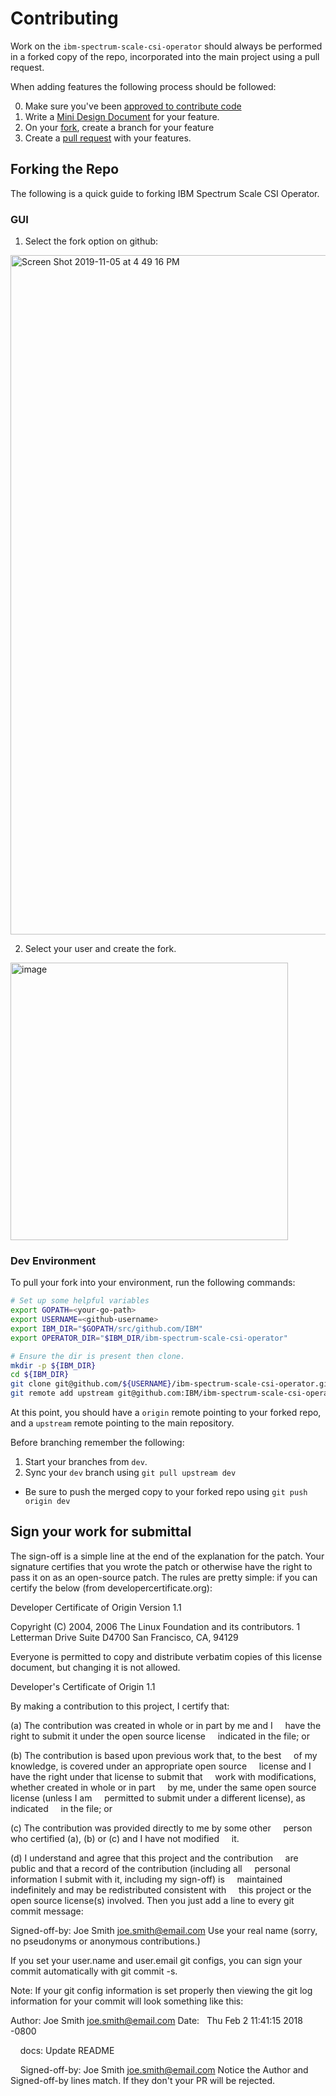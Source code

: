 # Contributing

Work on the `ibm-spectrum-scale-csi-operator` should always be performed in a forked copy of the repo, incorporated into the main project using a pull request. 


When adding features the following process should be followed:

0. Make sure you've been [approved to contribute code](sign-your-work-for-submittal)
1. Write a [Mini Design Document](https://github.com/IBM/ibm-spectrum-scale-csi-operator/issues/new?assignees=&labels=Epic&template=mini-design-document.md&title=%5BMDD%5D+New+Feature) for your feature.
2. On your [fork](#forking-the-repo), create a branch for your feature
3. Create a [pull request](https://github.com/IBM/ibm-spectrum-scale-csi-operator/compare) with your features.


## Forking the Repo

The following is a quick guide to forking IBM Spectrum Scale CSI Operator.

### GUI

1. Select the fork option on github:

<img width="1087" alt="Screen Shot 2019-11-05 at 4 49 16 PM" src="https://user-images.githubusercontent.com/1195452/68249220-5716fd80-ffec-11e9-8b3c-f0c70564f055.png">

2. Select your user and create the fork.

<img width="444" alt="image" src="https://user-images.githubusercontent.com/1195452/68249628-2f746500-ffed-11e9-9b2c-f27e9dfd418e.png">

### Dev Environment

To pull your fork into your environment, run the following commands:

``` bash
# Set up some helpful variables
export GOPATH=<your-go-path>
export USERNAME=<github-username>
export IBM_DIR="$GOPATH/src/github.com/IBM"
export OPERATOR_DIR="$IBM_DIR/ibm-spectrum-scale-csi-operator"

# Ensure the dir is present then clone.
mkdir -p ${IBM_DIR}
cd ${IBM_DIR}
git clone git@github.com/${USERNAME}/ibm-spectrum-scale-csi-operator.git
git remote add upstream git@github.com:IBM/ibm-spectrum-scale-csi-operator.git
```

At this point, you should have a `origin` remote pointing to your forked repo, and a `upstream` remote pointing to the main repository.

Before branching remember the following:
1. Start your branches from `dev`.
2. Sync your `dev` branch using `git pull upstream dev`
 * Be sure to push the merged copy to your forked repo using `git push origin dev`


## Sign your work for submittal

The sign-off is a simple line at the end of the explanation for the patch. Your signature certifies that you wrote the patch or otherwise have the right to pass it on as an open-source patch. The rules are pretty simple: if you can certify the below (from developercertificate.org):

Developer Certificate of Origin
Version 1.1

Copyright (C) 2004, 2006 The Linux Foundation and its contributors.
1 Letterman Drive
Suite D4700
San Francisco, CA, 94129

Everyone is permitted to copy and distribute verbatim copies of this
license document, but changing it is not allowed.

Developer's Certificate of Origin 1.1

By making a contribution to this project, I certify that:

(a) The contribution was created in whole or in part by me and I
    have the right to submit it under the open source license
    indicated in the file; or

(b) The contribution is based upon previous work that, to the best
    of my knowledge, is covered under an appropriate open source
    license and I have the right under that license to submit that
    work with modifications, whether created in whole or in part
    by me, under the same open source license (unless I am
    permitted to submit under a different license), as indicated
    in the file; or

(c) The contribution was provided directly to me by some other
    person who certified (a), (b) or (c) and I have not modified
    it.

(d) I understand and agree that this project and the contribution
    are public and that a record of the contribution (including all
    personal information I submit with it, including my sign-off) is
    maintained indefinitely and may be redistributed consistent with
    this project or the open source license(s) involved.
Then you just add a line to every git commit message:

Signed-off-by: Joe Smith <joe.smith@email.com>
Use your real name (sorry, no pseudonyms or anonymous contributions.)

If you set your user.name and user.email git configs, you can sign your commit automatically with git commit -s.

Note: If your git config information is set properly then viewing the git log information for your commit will look something like this:

Author: Joe Smith <joe.smith@email.com>
Date:   Thu Feb 2 11:41:15 2018 -0800

    docs: Update README

    Signed-off-by: Joe Smith <joe.smith@email.com>
Notice the Author and Signed-off-by lines match. If they don't your PR will be rejected.
